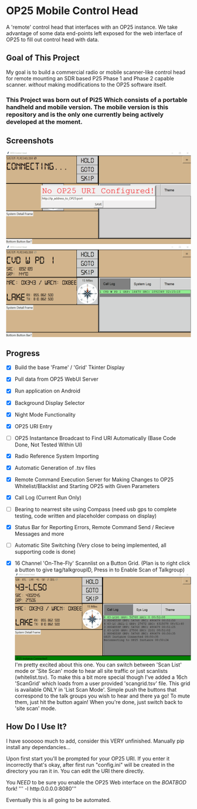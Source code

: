 # OP25 Mobile Control Head

A 'remote' control head that interfaces with an OP25 instance.
We take advantage of some data end-points left exposed for the web interface of OP25 to fill out control head with data.

## Goal of This Project

My goal is to build a commercial radio or mobile scanner-like control head for remote mounting an SDR based P25 Phase 1 and Phase 2 capable scanner.
_without_ making modifications to the OP25 software itself.

### This Project was born out of Pi25 Which consists of a portable handheld and mobile version. The mobile version is this repository and is the only one currently being actively developed at the moment.

## Screenshots

![op25mch_uri](https://github.com/KR0SIV/op25mobileControlHead/blob/main/github_images/pi25_uri.gif)
![op25mch_nightmode](https://github.com/KR0SIV/op25mobileControlHead/blob/main/github_images/Pi25_NightMode.gif)



## Progress

- [X] Build the base 'Frame' / 'Grid' Tkinter Display
- [X] Pull data from OP25 WebUI Server
- [X] Run application on Android
- [X] Background Display Selector
- [X] Night Mode Functionality
- [X] OP25 URI Entry
- [ ] OP25 Instantance Broadcast to Find URI Automatically (Base Code Done, Not Tested Within UI)
- [X] Radio Reference System Importing
- [X] Automatic Generation of .tsv files
- [X] Remote Command Execution Server for Making Changes to OP25 Whitelist/Blacklist and Starting OP25 with Given Parameters
- [X] Call Log (Current Run Only)
- [ ] Bearing to nearrest site using Compass (need usb gps to complete testing, code written and placeholder compass on display)
- [X] Status Bar for Reporting Errors, Remote Command Send / Recieve Messages and more
- [ ] Automatic Site Switching (Very close to being implemented, all supporting code is done)
- [X] 16 Channel 'On-The-Fly' Scannlist on a Button Grid. (Plan is to right click a button to give tag/talkgroupID, Press in to Enable Scan of Talkgroup) 
     ![op25mch_scanmodes](https://github.com/KR0SIV/op25mobileControlHead/blob/main/github_images/Pi25_MCH_ScanGrid_ScanMode.gif)
     I'm pretty excited about this one. You can switch between 'Scan List' mode or 'Site Scan' mode to hear all site traffic or just scanlists (whitelist.tsv). To make this a bit more special though I've added a 16ch 'ScanGrid' which loads from a user provided 'scangrid.tsv' file. This grid is available ONLY in 'List Scan Mode'. Simple push the buttons that correspond to the talk groups you wish to hear and there ya go! To mute them, just hit the button again!
When you're done, just switch back to 'site scan' mode.
     

## How Do I Use It?

I have soooooo much to add, consider this VERY unfinished.
Manually pip install any dependancies...

Upon first start you'll be prompted for your OP25 URI.
If you enter it incorrectly that's okay, after first run "config.ini" will be created in the directory you ran it in.
You can edit the URI there directly.

You _NEED_ to be sure you enable the OP25 Web interface on the _BOATBOD_ fork!
''' -l http:0.0.0.0:8080'''

Eventually this is all going to be automated.
